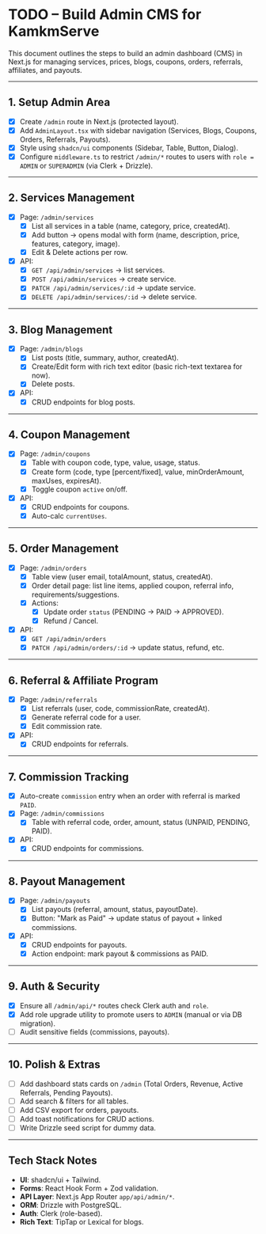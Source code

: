 # TODO – Build Admin CMS for KamkmServe

This document outlines the steps to build an admin dashboard (CMS) in Next.js for managing
services, prices, blogs, coupons, orders, referrals, affiliates, and payouts.

---

## 1. Setup Admin Area

- [x] Create `/admin` route in Next.js (protected layout).
- [x] Add `AdminLayout.tsx` with sidebar navigation (Services, Blogs, Coupons, Orders, Referrals, Payouts).
- [x] Style using `shadcn/ui` components (Sidebar, Table, Button, Dialog).
- [x] Configure `middleware.ts` to restrict `/admin/*` routes to users with `role = ADMIN` or `SUPERADMIN` (via Clerk + Drizzle).

---

## 2. Services Management

- [x] Page: `/admin/services`
  - [x] List all services in a table (name, category, price, createdAt).
  - [x] Add button → opens modal with form (name, description, price, features, category, image).
  - [x] Edit & Delete actions per row.
- [x] API:
  - [x] `GET /api/admin/services` → list services.
  - [x] `POST /api/admin/services` → create service.
  - [x] `PATCH /api/admin/services/:id` → update service.
  - [x] `DELETE /api/admin/services/:id` → delete service.

---

## 3. Blog Management

- [x] Page: `/admin/blogs`
  - [x] List posts (title, summary, author, createdAt).
  - [x] Create/Edit form with rich text editor (basic rich-text textarea for now).
  - [x] Delete posts.
- [x] API:
  - [x] CRUD endpoints for blog posts.

---

## 4. Coupon Management

- [x] Page: `/admin/coupons`
  - [x] Table with coupon code, type, value, usage, status.
  - [x] Create form (code, type [percent/fixed], value, minOrderAmount, maxUses, expiresAt).
  - [x] Toggle coupon `active` on/off.
- [x] API:
  - [x] CRUD endpoints for coupons.
  - [x] Auto-calc `currentUses`.

---

## 5. Order Management

- [x] Page: `/admin/orders`
  - [x] Table view (user email, totalAmount, status, createdAt).
  - [x] Order detail page: list line items, applied coupon, referral info, requirements/suggestions.
  - [x] Actions:
    - [x] Update order `status` (PENDING → PAID → APPROVED).
    - [x] Refund / Cancel.
- [x] API:
  - [x] `GET /api/admin/orders`
  - [x] `PATCH /api/admin/orders/:id` → update status, refund, etc.

---

## 6. Referral & Affiliate Program

- [x] Page: `/admin/referrals`
  - [x] List referrals (user, code, commissionRate, createdAt).
  - [x] Generate referral code for a user.
  - [x] Edit commission rate.
- [x] API:
  - [x] CRUD endpoints for referrals.

---

## 7. Commission Tracking

- [x] Auto-create `commission` entry when an order with referral is marked `PAID`.
- [x] Page: `/admin/commissions`
  - [x] Table with referral code, order, amount, status (UNPAID, PENDING, PAID).
- [x] API:
  - [x] CRUD endpoints for commissions.

---

## 8. Payout Management

- [x] Page: `/admin/payouts`
  - [x] List payouts (referral, amount, status, payoutDate).
  - [x] Button: "Mark as Paid" → update status of payout + linked commissions.
- [x] API:
  - [x] CRUD endpoints for payouts.
  - [x] Action endpoint: mark payout & commissions as PAID.

---

## 9. Auth & Security

- [x] Ensure all `/admin/api/*` routes check Clerk auth and `role`.
- [x] Add role upgrade utility to promote users to `ADMIN` (manual or via DB migration).
- [ ] Audit sensitive fields (commissions, payouts).

---

## 10. Polish & Extras

- [ ] Add dashboard stats cards on `/admin` (Total Orders, Revenue, Active Referrals, Pending Payouts).
- [ ] Add search & filters for all tables.
- [ ] Add CSV export for orders, payouts.
- [ ] Add toast notifications for CRUD actions.
- [ ] Write Drizzle seed script for dummy data.

---

## Tech Stack Notes

- **UI**: shadcn/ui + Tailwind.
- **Forms**: React Hook Form + Zod validation.
- **API Layer**: Next.js App Router `app/api/admin/*`.
- **ORM**: Drizzle with PostgreSQL.
- **Auth**: Clerk (role-based).
- **Rich Text**: TipTap or Lexical for blogs.
